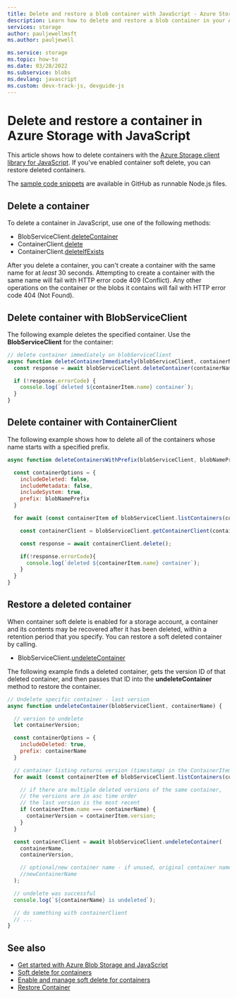 ```yaml
---
title: Delete and restore a blob container with JavaScript - Azure Storage 
description: Learn how to delete and restore a blob container in your Azure Storage account using the JavaScript client library.
services: storage
author: pauljewellmsft
ms.author: pauljewell

ms.service: storage
ms.topic: how-to
ms.date: 03/28/2022
ms.subservice: blobs
ms.devlang: javascript
ms.custom: devx-track-js, devguide-js
---
```


# Delete and restore a container in Azure Storage with JavaScript

This article shows how to delete containers with the [Azure Storage client library for JavaScript](https://www.npmjs.com/package/@azure/storage-blob). If you've enabled container soft delete, you can restore deleted containers.

The [sample code snippets](https://github.com/Azure-Samples/AzureStorageSnippets/tree/master/blobs/howto/JavaScript/NodeJS-v12/dev-guide) are available in GitHub as runnable Node.js files.

## Delete a container

To delete a container in JavaScript, use one of the following methods:

- BlobServiceClient.[deleteContainer](/javascript/api/@azure/storage-blob/blobserviceclient#@azure-storage-blob-blobserviceclient-deletecontainer#@azure-storage-blob-blobserviceclient-deletecontainer)
- ContainerClient.[delete](/javascript/api/@azure/storage-blob/blobserviceclient#@azure-storage-blob-blobserviceclient-deletecontainer)
- ContainerClient.[deleteIfExists](/javascript/api/@azure/storage-blob/blobserviceclient#@azure-storage-blob-containerclient-deleteifexists)

After you delete a container, you can't create a container with the same name for at *least* 30 seconds. Attempting to create a container with the same name will fail with HTTP error code 409 (Conflict). Any other operations on the container or the blobs it contains will fail with HTTP error code 404 (Not Found).

## Delete container with BlobServiceClient

The following example deletes the specified container. Use the **BlobServiceClient** for the container:

```javascript
// delete container immediately on blobServiceClient
async function deleteContainerImmediately(blobServiceClient, containerName) {
  const response = await blobServiceClient.deleteContainer(containerName);

  if (!response.errorCode) {
    console.log(`deleted ${containerItem.name} container`);
  }
}
```

## Delete container with ContainerClient

The following example shows how to delete all of the containers whose name starts with a specified prefix.

```javascript
async function deleteContainersWithPrefix(blobServiceClient, blobNamePrefix){

  const containerOptions = {
    includeDeleted: false,
    includeMetadata: false,
    includeSystem: true,
    prefix: blobNamePrefix
  }

  for await (const containerItem of blobServiceClient.listContainers(containerOptions)) {

    const containerClient = blobServiceClient.getContainerClient(containerItem.name);

    const response = await containerClient.delete();

    if(!response.errorCode){
      console.log(`deleted ${containerItem.name} container`);
    }
  }
}
```

## Restore a deleted container

When container soft delete is enabled for a storage account, a container and its contents may be recovered after it has been deleted, within a retention period that you specify. You can restore a soft deleted container by calling.

- BlobServiceClient.[undeleteContainer](/javascript/api/@azure/storage-blob/blobserviceclient#@azure-storage-blob-blobserviceclient-deletecontainert#@azure-storage-blob-blobserviceclient-undeletecontainer)

The following example finds a deleted container, gets the version ID of that deleted container, and then passes that ID into the **undeleteContainer** method to restore the container.

```javascript
// Undelete specific container - last version
async function undeleteContainer(blobServiceClient, containerName) {

  // version to undelete
  let containerVersion;

  const containerOptions = {
    includeDeleted: true,
    prefix: containerName
  }

  // container listing returns version (timestamp) in the ContainerItem
  for await (const containerItem of blobServiceClient.listContainers(containerOptions)) {

    // if there are multiple deleted versions of the same container,
    // the versions are in asc time order
    // the last version is the most recent
    if (containerItem.name === containerName) {
      containerVersion = containerItem.version;
    }
  }

  const containerClient = await blobServiceClient.undeleteContainer(
    containerName,
    containerVersion,

    // optional/new container name - if unused, original container name is used
    //newContainerName 
  );

  // undelete was successful
  console.log(`${containerName} is undeleted`);

  // do something with containerClient
  // ...
}
```

## See also

- [Get started with Azure Blob Storage and JavaScript](storage-blob-javascript-get-started.md)
- [Soft delete for containers](soft-delete-container-overview.md)
- [Enable and manage soft delete for containers](soft-delete-container-enable.md)
- [Restore Container](/rest/api/storageservices/restore-container)
